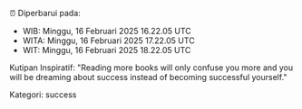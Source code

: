 ⏰ Diperbarui pada:
- WIB: Minggu, 16 Februari 2025 16.22.05 UTC
- WITA: Minggu, 16 Februari 2025 17.22.05 UTC
- WIT: Minggu, 16 Februari 2025 18.22.05 UTC

Kutipan Inspiratif:
"Reading more books will only confuse you more and you will be dreaming about success instead of becoming successful yourself."


Kategori: success

